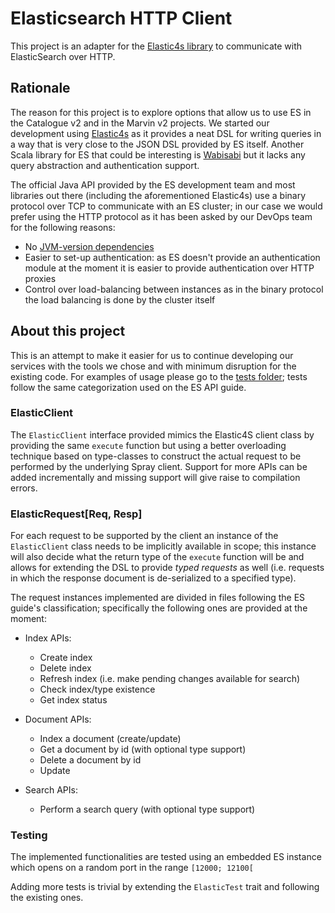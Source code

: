 # Elasticsearch HTTP Client

This project is an adapter for the [Elastic4s library](https://github.com/sksamuel/elastic4s) to communicate with ElasticSearch over HTTP.

## Rationale

The reason for this project is to explore options that allow us to use ES in the Catalogue v2 and in the Marvin v2 projects. We started our development using [Elastic4s](https://github.com/sksamuel/elastic4s) as it provides a neat DSL for writing queries in a way that is very close to the JSON DSL provided by ES itself. Another Scala library for ES that could be interesting is [Wabisabi](https://github.com/gphat/wabisabi) but it lacks any query abstraction and authentication support.

The official Java API provided by the ES development team and most libraries out there (including the aforementioned Elastic4s) use a binary protocol over TCP to communicate with an ES cluster; in our case we would prefer using the HTTP protocol as it has been asked by our DevOps team for the following reasons:

* No [JVM-version dependencies](http://www.elasticsearch.org/guide/en/elasticsearch/guide/current/_java_virtual_machine.html)
* Easier to set-up authentication: as ES doesn't provide an authentication module at the moment it is easier to provide authentication over HTTP proxies
* Control over load-balancing between instances as in the binary protocol the load balancing is done by the cluster itself

## About this project

This is an attempt to make it easier for us to continue developing our services with the tools we chose and with minimum disruption for the existing code. For examples of usage please go to the [tests folder](https://git.mobcastdev.com/Labs/elastic-http/tree/master/src/test/scala/com/blinkbox/books/elasticsearch/client); tests follow the same categorization used on the ES API guide.

### ElasticClient

The `ElasticClient` interface provided mimics the Elastic4S client class by providing the same `execute` function but using a better overloading technique based on type-classes to construct the actual request to be performed by the underlying Spray client. Support for more APIs can be added incrementally and missing support will give raise to compilation errors.

### ElasticRequest[Req, Resp]

For each request to be supported by the client an instance of the `ElasticClient` class needs to be implicitly available in scope; this instance will also decide what the return type of the `execute` function will be and allows for extending the DSL to provide *typed requests* as well (i.e. requests in which the response document is de-serialized to a specified type).

The request instances implemented are divided in files following the ES guide's classification; specifically the following ones are provided at the moment:

* Index APIs:
    * Create index
    * Delete index
    * Refresh index (i.e. make pending changes available for search)
    * Check index/type existence
    * Get index status

* Document APIs:
    * Index a document (create/update)
    * Get a document by id (with optional type support)
    * Delete a document by id
    * Update

* Search APIs:
    * Perform a search query (with optional type support)

### Testing

The implemented functionalities are tested using an embedded ES instance which opens on a random port in the range `[12000; 12100[`

Adding more tests is trivial by extending the `ElasticTest` trait and following the existing ones.